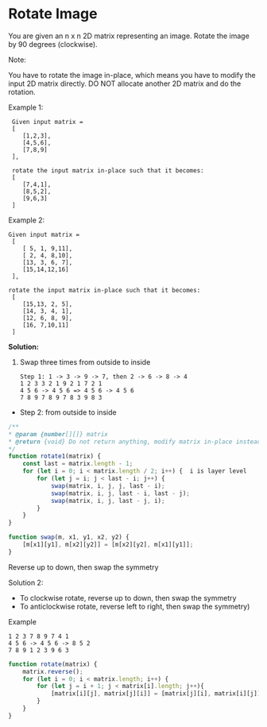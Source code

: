 # Rotate Image
You are given an n x n 2D matrix representing an image. Rotate the image by 90 degrees (clockwise).

Note:

You have to rotate the image in-place, which means you have to modify the input 2D matrix directly. DO NOT allocate another 2D matrix and do the rotation.

Example 1:

```
 Given input matrix =
 [
    [1,2,3],
    [4,5,6],
    [7,8,9]
 ],

 rotate the input matrix in-place such that it becomes:
 [
    [7,4,1],
    [8,5,2],
    [9,6,3]
 ]
```

Example 2:

```
Given input matrix =
 [
    [ 5, 1, 9,11],
    [ 2, 4, 8,10],
    [13, 3, 6, 7],
    [15,14,12,16]
 ],

rotate the input matrix in-place such that it becomes:
 [
    [15,13, 2, 5],
    [14, 3, 4, 1],
    [12, 6, 8, 9],
    [16, 7,10,11]
 ]
```

**Solution:**

1. Swap three times from outside to inside
    ```
    Step 1: 1 -> 3 -> 9 -> 7, then 2 -> 6 -> 8 -> 4
    1 2 3 3 2 1 9 2 1 7 2 1
    4 5 6 -> 4 5 6 => 4 5 6 -> 4 5 6
    7 8 9 7 8 9 7 8 3 9 8 3
    ```
- Step 2: from outside to inside

<!-- js-console -->
```javascript
/**
* @param {number[][]} matrix
* @return {void} Do not return anything, modify matrix in-place instead.
*/
function rotate1(matrix) {
    const last = matrix.length - 1;
    for (let i = 0; i < matrix.length / 2; i++) {  i is layer level
        for (let j = i; j < last - i; j++) {
            swap(matrix, i, j, j, last - i);
            swap(matrix, i, j, last - i, last - j);
            swap(matrix, i, j, last - j, i);
        }
    }
}

function swap(m, x1, y1, x2, y2) {
    [m[x1][y1], m[x2][y2]] = [m[x2][y2], m[x1][y1]];
}
```

Reverse up to down, then swap the symmetry

Solution 2:

- To clockwise rotate, reverse up to down, then swap the symmetry
- To anticlockwise rotate, reverse left to right, then swap the symmetry)

Example

```
1 2 3 7 8 9 7 4 1
4 5 6 -> 4 5 6 -> 8 5 2
7 8 9 1 2 3 9 6 3
```

<!-- js-console -->
```javascript
function rotate(matrix) {
    matrix.reverse();
    for (let i = 0; i < matrix.length; i++) {
        for (let j = i + 1; j < matrix[i].length; j++){
            [matrix[i][j], matrix[j][i]] = [matrix[j][i], matrix[i][j]];
        }
    }
}
```
